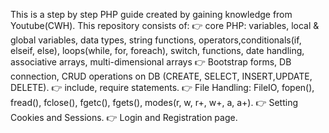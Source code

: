 This is a step by step PHP guide created by gaining knowledge from Youtube(CWH).
This repository consists of:
👉 core PHP: variables, local & global variables, data types, string functions, operators,conditionals(if, elseif, else), loops(while, for, foreach), switch, functions, date handling, associative arrays, multi-dimensional arrays
👉 Bootstrap forms, DB connection, CRUD operations on DB (CREATE, SELECT, INSERT,UPDATE, DELETE).
👉 include, require statements.
👉 File Handling: FileIO, fopen(), fread(), fclose(), fgetc(), fgets(), modes(r, w, r+, w+, a, a+).
👉 Setting Cookies and Sessions.
👉 Login and Registration page.
